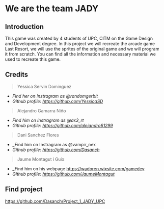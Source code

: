 # We are the team JADY
## Introduction
This game was created by 4 students of UPC, CITM on the Game Design and Development degree. In this project we will recreate the arcade game Last Resort, we will use the sprites of the original game and we will program it from scratch.
You can find all the information and necessary material we used to recreate this game.

## Credits
> Yessica Servin Dominguez          
* _Find her on Instragram as @randomgerbit_
* _Github profile: https://github.com/YessicaSD_

> Alejandro Gamarra Niño
* _Find him on Instragram as @ax3_rt_
* _Github profile: https://github.com/alejandro61299_

> Dani Sanchez Flores
* _Find him on Instragram as @vampir_nex
* _Github profile: https://github.com/Dasanch_

> Jaume Montagut i Guix
* _Find him on his webpage https://wadoren.wixsite.com/gamedev
* _Github profile: https://github.com/JaumeMontagut_

## Find project
https://github.com/Dasanch/Project_1_JADY_UPC
